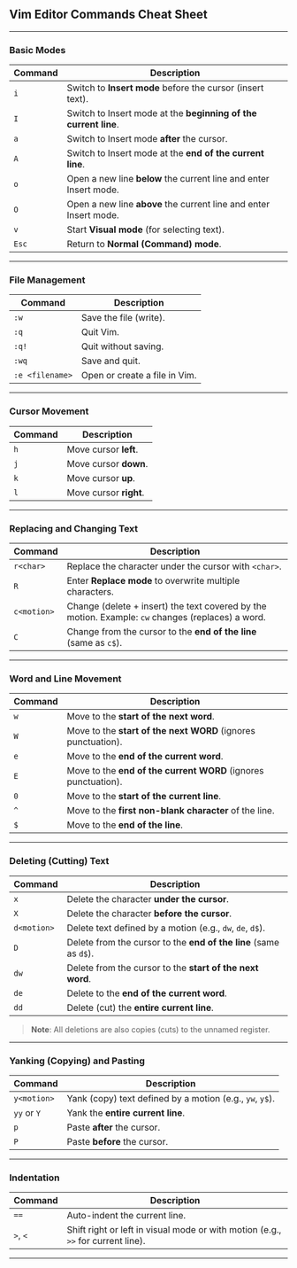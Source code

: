 ## **Vim Editor Commands Cheat Sheet**

---

### **Basic Modes**

| Command | Description                                                       |
| ------- | ----------------------------------------------------------------- |
| `i`     | Switch to **Insert mode** before the cursor (insert text).        |
| `I`     | Switch to Insert mode at the **beginning of the current line**.   |
| `a`     | Switch to Insert mode **after** the cursor.                       |
| `A`     | Switch to Insert mode at the **end of the current line**.         |
| `o`     | Open a new line **below** the current line and enter Insert mode. |
| `O`     | Open a new line **above** the current line and enter Insert mode. |
| `v`     | Start **Visual mode** (for selecting text).                       |
| `Esc`   | Return to **Normal (Command) mode**.                              |

---

### **File Management**

| Command         | Description                   |
| --------------- | ----------------------------- |
| `:w`            | Save the file (write).        |
| `:q`            | Quit Vim.                     |
| `:q!`           | Quit without saving.          |
| `:wq`           | Save and quit.                |
| `:e <filename>` | Open or create a file in Vim. |

---

### **Cursor Movement**

| Command | Description            |
| ------- | ---------------------- |
| `h`     | Move cursor **left**.  |
| `j`     | Move cursor **down**.  |
| `k`     | Move cursor **up**.    |
| `l`     | Move cursor **right**. |

---

### **Replacing and Changing Text**

| Command     | Description                                                                                       |
| ----------- | ------------------------------------------------------------------------------------------------- |
| `r<char>`   | Replace the character under the cursor with `<char>`.                                             |
| `R`         | Enter **Replace mode** to overwrite multiple characters.                                          |
| `c<motion>` | Change (delete + insert) the text covered by the motion. Example: `cw` changes (replaces) a word. |
| `C`         | Change from the cursor to the **end of the line** (same as `c$`).                                 |

---

### **Word and Line Movement**

| Command | Description                                                    |
| ------- | -------------------------------------------------------------- |
| `w`     | Move to the **start of the next word**.                        |
| `W`     | Move to the **start of the next WORD** (ignores punctuation).  |
| `e`     | Move to the **end of the current word**.                       |
| `E`     | Move to the **end of the current WORD** (ignores punctuation). |
| `0`     | Move to the **start of the current line**.                     |
| `^`     | Move to the **first non-blank character** of the line.         |
| `$`     | Move to the **end of the line**.                               |

---

### **Deleting (Cutting) Text**

| Command     | Description                                                       |
| ----------- | ----------------------------------------------------------------- |
| `x`         | Delete the character **under the cursor**.                        |
| `X`         | Delete the character **before the cursor**.                       |
| `d<motion>` | Delete text defined by a motion (e.g., `dw`, `de`, `d$`).         |
| `D`         | Delete from the cursor to the **end of the line** (same as `d$`). |
| `dw`        | Delete from the cursor to the **start of the next word**.         |
| `de`        | Delete to the **end of the current word**.                        |
| `dd`        | Delete (cut) the **entire current line**.                         |

> **Note**: All deletions are also copies (cuts) to the unnamed register.

---

### **Yanking (Copying) and Pasting**

| Command     | Description                                              |
| ----------- | -------------------------------------------------------- |
| `y<motion>` | Yank (copy) text defined by a motion (e.g., `yw`, `y$`). |
| `yy` or `Y` | Yank the **entire current line**.                        |
| `p`         | Paste **after** the cursor.                              |
| `P`         | Paste **before** the cursor.                             |

---

### **Indentation**

| Command  | Description                                                                      |
| -------- | -------------------------------------------------------------------------------- |
| `==`     | Auto-indent the current line.                                                    |
| `>`, `<` | Shift right or left in visual mode or with motion (e.g., `>>` for current line). |

---



